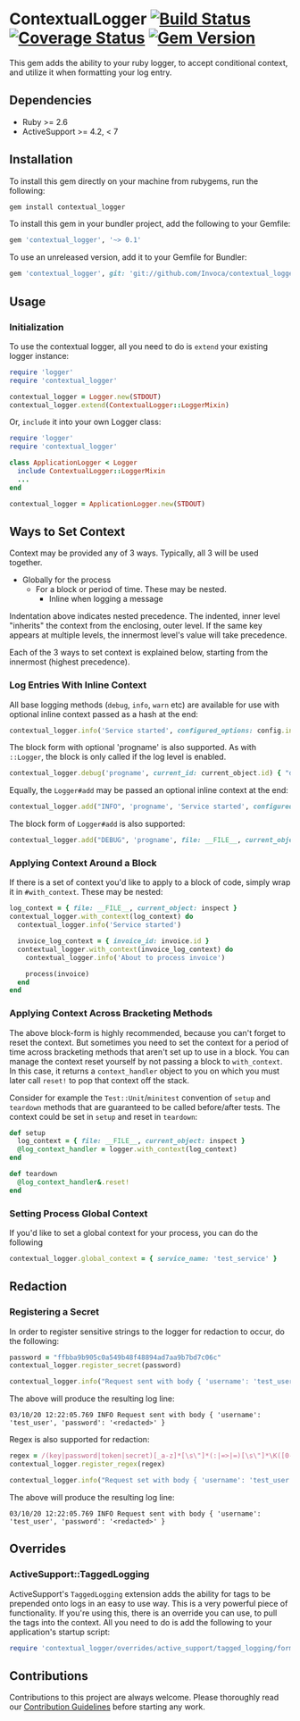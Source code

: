 # ContextualLogger [![Build Status](https://travis-ci.org/Invoca/contextual_logger.svg?branch=master)](https://travis-ci.org/Invoca/contextual_logger) [![Coverage Status](https://coveralls.io/repos/github/Invoca/contextual_logger/badge.svg?branch=master)](https://coveralls.io/github/Invoca/contextual_logger?branch=master) [![Gem Version](https://badge.fury.io/rb/contextual_logger.svg)](https://badge.fury.io/rb/contextual_logger)
This gem adds the ability to your ruby logger, to accept conditional context, and utilize it when formatting your log entry.

## Dependencies
* Ruby >= 2.6
* ActiveSupport >= 4.2, < 7

## Installation
To install this gem directly on your machine from rubygems, run the following:
```ruby
gem install contextual_logger
```

To install this gem in your bundler project, add the following to your Gemfile:
```ruby
gem 'contextual_logger', '~> 0.1'
```

To use an unreleased version, add it to your Gemfile for Bundler:
```ruby
gem 'contextual_logger', git: 'git://github.com/Invoca/contextual_logger.git'
```

## Usage
### Initialization
To use the contextual logger, all you need to do is `extend` your existing logger instance:
```ruby
require 'logger'
require 'contextual_logger'

contextual_logger = Logger.new(STDOUT)
contextual_logger.extend(ContextualLogger::LoggerMixin)
```
Or, `include` it into your own Logger class:
```ruby
require 'logger'
require 'contextual_logger'

class ApplicationLogger < Logger
  include ContextualLogger::LoggerMixin
  ...
end

contextual_logger = ApplicationLogger.new(STDOUT)
```
## Ways to Set Context
Context may be provided any of 3 ways. Typically, all 3 will be used together.

- Globally for the process
  - For a block or period of time. These may be nested.
    - Inline when logging a message

Indentation above indicates nested precedence. The indented, inner level "inherits" the context
from the enclosing, outer level. If the same key appears at multiple levels,
the innermost level's value will take precedence.

Each of the 3 ways to set context is explained below, starting from the innermost (highest precedence).

### Log Entries With Inline Context
All base logging methods (`debug`, `info`, `warn` etc) are available for use with optional inline context passed as a hash at the end:
```ruby
contextual_logger.info('Service started', configured_options: config.inspect)
```

The block form with optional 'progname' is also supported. As with `::Logger`, the block is only called if the log level is enabled.
```ruby
contextual_logger.debug('progname', current_id: current_object.id) { "debug: #{expensive_debug_function}" }
```
Equally, the `Logger#add` may be passed an optional inline context at the end:
```ruby
contextual_logger.add("INFO", 'progname', 'Service started', configured_options: config.inspect)
```
The block form of `Logger#add` is also supported:
```ruby
contextual_logger.add("DEBUG", 'progname', file: __FILE__, current_object: inspect) { "debug: #{expensive_debug_function}" }
```

### Applying Context Around a Block
If there is a set of context you'd like to apply to a block of code, simply wrap it in `#with_context`.
These may be nested:
```ruby
log_context = { file: __FILE__, current_object: inspect }
contextual_logger.with_context(log_context) do
  contextual_logger.info('Service started')

  invoice_log_context = { invoice_id: invoice.id }
  contextual_logger.with_context(invoice_log_context) do
    contextual_logger.info('About to process invoice')

    process(invoice)
  end
end
```

### Applying Context Across Bracketing Methods
The above block-form is highly recommended, because you can't forget to reset the context.
But sometimes you need to set the context for a period of time across bracketing methods that aren't
set up to use in a block.
You can manage the context reset yourself by not passing a block to `with_context`.
In this case, it returns a `context_handler` object to you on which you must
later call `reset!` to pop that context off the stack.

Consider for example the `Test::Unit`/`minitest` convention of `setup` and `teardown`
methods that are guaranteed to be called before/after tests.
The context could be set in `setup` and reset in `teardown`:
```ruby
def setup
  log_context = { file: __FILE__, current_object: inspect }
  @log_context_handler = logger.with_context(log_context)
end

def teardown
  @log_context_handler&.reset!
end
````

### Setting Process Global Context
If you'd like to set a global context for your process, you can do the following
```ruby
contextual_logger.global_context = { service_name: 'test_service' }
```

## Redaction
### Registering a Secret
In order to register sensitive strings to the logger for redaction to occur, do the following:
```ruby
password = "ffbba9b905c0a549b48f48894ad7aa9b7bd7c06c"
contextual_logger.register_secret(password)

contextual_logger.info("Request sent with body { 'username': 'test_user', 'password': 'ffbba9b905c0a549b48f48894ad7aa9b7bd7c06c' } }")
```
The above will produce the resulting log line:
```
03/10/20 12:22:05.769 INFO Request sent with body { 'username': 'test_user', 'password': '<redacted>' }
```

Regex is also supported for redaction:
```ruby
regex = /(key|password|token|secret)[_a-z]*[\s\"]*(:|=>|=)[\s\"]*\K([0-9a-z_]*)/i
contextual_logger.register_regex(regex)

contextual_logger.info("Request set with body { 'username': 'test_user', 'password': 'ffbba9b905c0a549b48f48894ad7aa9b7bd7c06c' } }")
```
The above will produce the resulting log line:
```
03/10/20 12:22:05.769 INFO Request sent with body { 'username': 'test_user', 'password': '<redacted>' }
```

## Overrides
### ActiveSupport::TaggedLogging
ActiveSupport's `TaggedLogging` extension adds the ability for tags to be prepended onto logs in an easy to use way. This is a very
powerful piece of functionality. If you're using this, there is an override you can use, to pull the tags into the context.
All you need to do is add the following to your application's startup script:
```ruby
require 'contextual_logger/overrides/active_support/tagged_logging/formatter'
```

## Contributions

Contributions to this project are always welcome.  Please thoroughly read our [Contribution Guidelines](https://github.com/Invoca/contextual_logger/blob/master/CONTRIBUTING.md) before starting any work.
